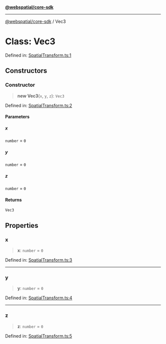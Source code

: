 [**@webspatial/core-sdk**](../README.md)

***

[@webspatial/core-sdk](../globals.md) / Vec3

# Class: Vec3

Defined in: [SpatialTransform.ts:1](https://github.com/webspatial/webspatial-sdk/blob/4b99b8c118df67a102dd2d333c40fa2b5e426143/core/src/core/SpatialTransform.ts#L1)

## Constructors

### Constructor

> **new Vec3**(`x`, `y`, `z`): `Vec3`

Defined in: [SpatialTransform.ts:2](https://github.com/webspatial/webspatial-sdk/blob/4b99b8c118df67a102dd2d333c40fa2b5e426143/core/src/core/SpatialTransform.ts#L2)

#### Parameters

##### x

`number` = `0`

##### y

`number` = `0`

##### z

`number` = `0`

#### Returns

`Vec3`

## Properties

### x

> **x**: `number` = `0`

Defined in: [SpatialTransform.ts:3](https://github.com/webspatial/webspatial-sdk/blob/4b99b8c118df67a102dd2d333c40fa2b5e426143/core/src/core/SpatialTransform.ts#L3)

***

### y

> **y**: `number` = `0`

Defined in: [SpatialTransform.ts:4](https://github.com/webspatial/webspatial-sdk/blob/4b99b8c118df67a102dd2d333c40fa2b5e426143/core/src/core/SpatialTransform.ts#L4)

***

### z

> **z**: `number` = `0`

Defined in: [SpatialTransform.ts:5](https://github.com/webspatial/webspatial-sdk/blob/4b99b8c118df67a102dd2d333c40fa2b5e426143/core/src/core/SpatialTransform.ts#L5)
